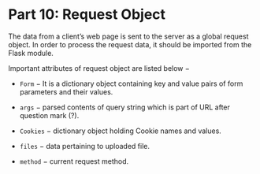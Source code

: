 # Part 10: Request Object

The data from a client’s web page is sent to the server as a global request object. In order to process the request data, it should be imported from the Flask module.

Important attributes of request object are listed below −

- `Form` − It is a dictionary object containing key and value pairs of form parameters and their values.

- `args` − parsed contents of query string which is part of URL after question mark (?).

- `Cookies` − dictionary object holding Cookie names and values.

- `files` − data pertaining to uploaded file.

- `method` − current request method.
